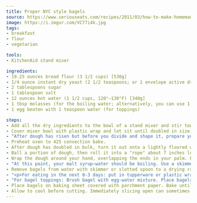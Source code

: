 ```yaml
---
title: Proper NYC style bagels
source: https://www.seriouseats.com/recipes/2011/03/how-to-make-homemade-bagels-a-la-jo-goldenberg-recipe.html
image: https://i.imgur.com/VC77i4k.jpg
tags:
- breakfast
- flour
- vegetarian

tools:
- KitchenAid stand mixer

ingredients:
- 19.25 ounces bread flour (3 1/2 cups) [530g]
- 1/4 ounce instant dry yeast (2 1/2 teaspoons; or 1 envelope active dry) [7g]
- 2 tablespoons sugar
- 1 tablespoon salt
- 12 ounces hot water (1 1/2 cups, 120°–130°F) [340g]
- 1 tbsp molasses (for the boiling water; alternatively, you can use 1 tbsp sugar)
- 1 egg beaten with 1 teaspoon water (for toppings)

steps:
- Add all the dry ingredients to the bowl of a stand mixer and stir together. With the mixer running, slowly add the water; knead with the dough hook on speed 2 until dough comes together into a satiny ball.
- Cover mixer bowl with plastic wrap and let sit until doubled in size, about 1 hour.
- "After dough has risen but before you divide and shape it, prepare your water bath: Add the molasses to 4 quarts of water over high heat and let it come to a boil as you continue with the following steps."
- Preheat oven to 425 convection bake.
- After dough has doubled in bulk, turn it out onto a lightly floured work surface and press down with your fingers to expel the gases. Divide dough into equal portions - 10 makes the most traditional size, but 8 is way easier to do.
- Ball a portion of dough, then roll it into a "rope" about 7 inches long and about 1 inch thick. Taper the ends a bit.
- Wrap the dough around your hand, overlapping the ends in your palm. Place your hand, along with the dough, palm-down on the work surface and roll dough back and forth until ends crimp and seal together. If you wear Men's Large or bigger gloves, only wrap the dough around three fingers. Same if you prefer a small hole in the middle.
- "At this point, your malt syrup–water should be boiling. Use a skimmer or slotted spoon to carefully add bagels, one at a time, to the water. (Note: no more in the pot than 3 at a time .) Bagels should sink but then rise again after a few seconds. Simmer for 1 minute, flipping bagels at the 30-second mark."
- Remove bagels from water with skimmer or slotted spoon to a drying rack.
- "<p>For eating in the next 0-3 days: put in tupperware or plastic wrap in fridge. When ready to consume, follow directions like normal. Make sure to allow the bagels to warm up a bit.</p><p>After 4-5 days the they collapse a bit and the appearance goes to the pooper but they're still good, and with more than 5 days they're no better than a blueberry-oat day-old bread-sliced monstrosity from Panera.</p>"
- "For bagel toppings: Brush bagel with egg-water mixture. Place bagels on wire cooling rack set over a rimmed baking sheet. Shake on desired toppings. Sesame seed, poppy seed, kosher salt, minced onion, minced garlic, and caraway seeds are correct. The baking sheet will collect excess dry toppings (such as sesame or poppy seeds). Simply pour them back into their containers for reuse."
- Place bagels on baking sheet covered with parchment paper. Bake until light brown and shiny, 15 to 20 minutes. Flip, and bake until reverse side is crisp and brown, about 10 minutes more.
- Allow to cool before cutting. Immediately slicing open can sometimes leave the inside too doughy and it's also hot af.
---
```

